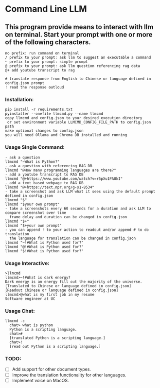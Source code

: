 # Command Line LLM
## This program provide means to interact with llm on terminal.  Start your prompt with one or more of the following characters.
    no prefix: run command on terminal
    / prefix to your prompt: ask llm to suggest an executable a command
    ~ prefix to your prompt: simple prompt
    @ prefix to your prompt: ask llm question referencing rag data
    @+ add youtube transcript to rag

    # translate response from English to Chinese or language defined in config.json prompt
    ! read the response outloud
    
### Installation:  
    pip install -r requirements.txt
    pyinstaller --onefile llmcmd.py --name llmcmd
    copy llmcmd and config.json to your desired execution directory
     or set environment variable LLMCMD_CONFIG_FILE_PATH to config.json path
    make optional changes to config.json
    you will need Ollama and Chroma DB installed and running 

### Usage Single Command:
    - ask a question
    llmcmd "~What is Python?"
    - ask a question with referencing RAG DB
    llmcmd "@How many programming languages are there?"    
    - add a youtube transcript to RAG DB
    llmcmd "@+https://www.youtube.com/watch?v=r5pXu1PAUkI"
    - add a text based webpage to RAG DB
    llmcmd "@+https://text.npr.org/g-s1-8534"
    - take a screenshot and ask LLM what it sees using the default prompt defined in config.json
    llmcmd "$"
    llmcmd "$your own prompt"
    - take a screenshots every 60 seconds for a duration and ask LLM to compare screenshot over time
      frame delay and duration can be changed in config.json 
    llmcmd "$+"
    llmcmd "$+your own prompt"
    - you can append ! to your action to readout and/or append # to do translation
      the language for translation can be changed in config.json
    llmcmd "~!#What is Python used for?"
    llmcmd "@!#What is Python used for?"
    llmcmd "$!#What is Python used for?"

### Usage Interactive:
    >llmcmd
    llmcmd>~!#What is dark energy?
    Dark energy is an energy fill out the majority of the universe.
    [Translated to Chinese or language defined in config.json]
    [Readout Chinese or language defined in config.json]
    llmcmd>@what is my first job in my resume
    Software engineer at UC
### Usage Chat:
    llmcmd -c
      chat> what is python
      Python is a scripting language.
      chat>#
      [translated Python is a scripting language.]
      chat>!
      [read out Python is a scripting language.]
### TODO:
- [ ] Add support for other document types.
- [ ] Improve the translation functionality for other languages.
- [ ] Implement voice on MacOS.
